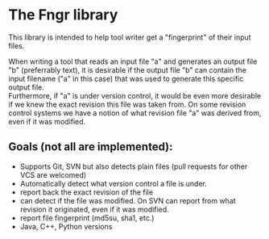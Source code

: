 The Fngr library
================

This library is intended to help tool writer get a "fingerprint" of their input files.

When writing a tool that reads an input file "a" and generates an output file "b" (preferrably text),
it is desirable if the output file "b" can contain the input filename ("a" in this case) that was used to generate
this specific output file.  
Furthermore, if "a" is under version control, it would be even more desirable if we knew the exact revision this file was taken from.
On some revision control systems we have a notion of what revision file "a" was derived from, even if it was modified.

Goals (not all are implemented):
-----------------------------------
* Supports Git, SVN but also detects plain files (pull requests for other VCS are welcomed)
* Automatically detect what version control a file is under.
* report back the exact revision of the file
* can detect if the file was modified. On SVN can report from what revision it originated, even if it was modified.
* report file fingerprint (md5su, sha1, etc.)
* Java, C++, Python versions

